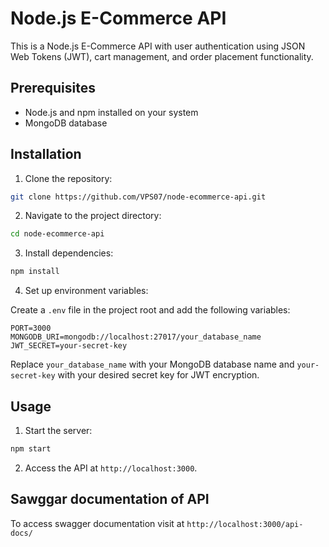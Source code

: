 # Node.js E-Commerce API

This is a Node.js E-Commerce API with user authentication using JSON Web Tokens (JWT), cart management, and order placement functionality.

## Prerequisites

- Node.js and npm installed on your system
- MongoDB database

## Installation

1. Clone the repository:

```bash
git clone https://github.com/VPS07/node-ecommerce-api.git
```

2. Navigate to the project directory:

```bash
cd node-ecommerce-api
```

3. Install dependencies:

```bash
npm install
```

4. Set up environment variables:

Create a `.env` file in the project root and add the following variables:

```env
PORT=3000
MONGODB_URI=mongodb://localhost:27017/your_database_name
JWT_SECRET=your-secret-key
```

Replace `your_database_name` with your MongoDB database name and `your-secret-key` with your desired secret key for JWT encryption.

## Usage

1. Start the server:

```bash
npm start
```

2. Access the API at `http://localhost:3000`.

## Sawggar documentation of API

To access swagger documentation visit at `http://localhost:3000/api-docs/`
